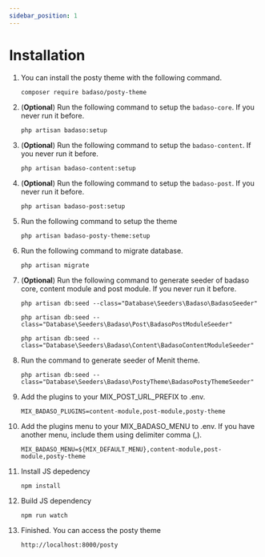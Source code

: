 ```yaml
---
sidebar_position: 1
---
```


# Installation

1. You can install the posty theme with the following command.

    ```
    composer require badaso/posty-theme
    ```

1. (**Optional**) Run the following command to setup the `badaso-core`. If you never run it before.

    ```
    php artisan badaso:setup
    ```

1. (**Optional**) Run the following command to setup the `badaso-content`. If you never run it before.

    ```
    php artisan badaso-content:setup
    ```

1. (**Optional**) Run the following command to setup the `badaso-post`. If you never run it before.

    ```
    php artisan badaso-post:setup
    ```

1. Run the following command to setup the theme

    ```
    php artisan badaso-posty-theme:setup
    ```

1. Run the following command to migrate database.

    ```
    php artisan migrate
    ```
    
1. (**Optional**) Run the following command to generate seeder of badaso core, content module and post module. If you never run it before.

    ```
    php artisan db:seed --class="Database\Seeders\Badaso\BadasoSeeder"

    php artisan db:seed --class="Database\Seeders\Badaso\Post\BadasoPostModuleSeeder"

    php artisan db:seed --class="Database\Seeders\Badaso\Content\BadasoContentModuleSeeder"
    ```
    
1. Run the command to generate seeder of Menit theme.
    ```
    php artisan db:seed --class="Database\Seeders\Badaso\PostyTheme\BadasoPostyThemeSeeder"
    ```
    
1. Add the plugins to your MIX_POST_URL_PREFIX to .env.
    ```
    MIX_BADASO_PLUGINS=content-module,post-module,posty-theme
    ```

1. Add the plugins menu to your MIX_BADASO_MENU to .env. If you have another menu, include them using delimiter comma (,).
    ```
    MIX_BADASO_MENU=${MIX_DEFAULT_MENU},content-module,post-module,posty-theme
    ```

1. Install JS depedency
    ```
    npm install
    ```

1. Build JS dependency
    ```
    npm run watch
    ```

1. Finished. You can access the posty theme
    ```
    http://localhost:8000/posty
    ```


